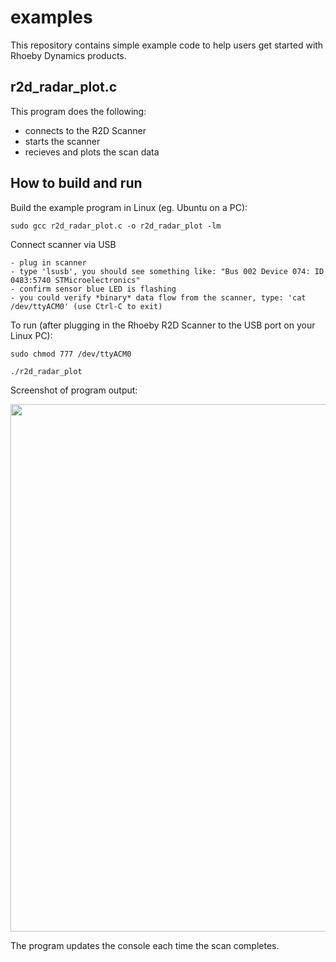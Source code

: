 # examples

This repository contains simple example code to help users get started with Rhoeby Dynamics products.

## r2d_radar_plot.c

This program does the following:
  
  - connects to the R2D Scanner
  - starts the scanner
  - recieves and plots the scan data

## How to build and run

Build the example program in Linux (eg. Ubuntu on a PC):

    sudo gcc r2d_radar_plot.c -o r2d_radar_plot -lm

Connect scanner via USB

    - plug in scanner
    - type 'lsusb', you should see something like: "Bus 002 Device 074: ID 0483:5740 STMicroelectronics"
    - confirm sensor blue LED is flashing
    - you could verify *binary* data flow from the scanner, type: 'cat /dev/ttyACM0' (use Ctrl-C to exit)

To run (after plugging in the Rhoeby R2D Scanner to the USB port on your Linux PC):

    sudo chmod 777 /dev/ttyACM0
    
    ./r2d_radar_plot

Screenshot of program output:

<a href="url"><img src="https://github.com/jordanjohnp/images/blob/master/r2d_radar_plot_screenshot_large.png" width="844" ></a>

The program updates the console each time the scan completes.
